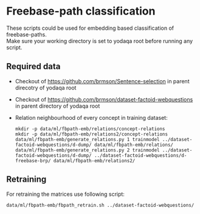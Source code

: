Freebase-path classification 
============================

These scripts could be used for embedding based classification of freebase-paths.	
Make sure your working directory is set to yodaqa root before running any script.

Required data
-------------

  * Checkout of https://github.com/brmson/Sentence-selection in parent direcotry of yodaqa root

  *	Checkout of https://github.com/brmson/dataset-factoid-webquestions in parent directory of yodaqa root

  * Relation neighbourhood of every concept in training dataset:

  	```
	mkdir -p data/ml/fbpath-emb/relations/concept-relations
	mkdir -p data/ml/fbpath-emb/relations2/concept-relations
	data/ml/fbpath-emb/generate_relations.py 1 trainmodel ../dataset-factoid-webquestions/d-dump/ data/ml/fbpath-emb/relations/
	data/ml/fbpath-emb/generate_relations.py 2 trainmodel ../dataset-factoid-webquestions/d-dump/ ../dataset-factoid-webquestions/d-freebase-brp/ data/ml/fbpath-emb/relations2/
	```

Retraining
----------

For retraining the matrices use following script:

	data/ml/fbpath-emb/fbpath_retrain.sh ../dataset-factoid-webquestions/
